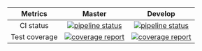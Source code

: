 |    Metrics    |                                                                                     Master                                                                                     |                                                                                  Develop                                                                                 |
|:-------------:|:------------------------------------------------------------------------------------------------------------------------------------------------------------------------------:|:------------------------------------------------------------------------------------------------------------------------------------------------------------------------:|
| CI status     | [![pipeline status](https://gitlab.com/redmic-project/server/userbadges/master/pipeline.svg)](https://gitlab.com/redmic-project/server/user/commits/master) | [![pipeline status](https://gitlab.com/redmic-project/server/userbadges/dev/pipeline.svg)](https://gitlab.com/redmic-project/server/user/commits/dev) |
| Test coverage | [![coverage report](https://gitlab.com/redmic-project/server/userbadges/master/coverage.svg)](https://gitlab.com/redmic-project/server/user/commits/master) | [![coverage report](https://gitlab.com/redmic-project/server/userbadges/dev/coverage.svg)](https://gitlab.com/redmic-project/server/user/commits/dev) |